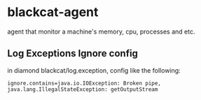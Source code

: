 # blackcat-agent
agent that monitor a machine's memory, cpu, processes and etc.


## Log Exceptions Ignore config
in diamond blackcat/log.exception, config like the following:

```
ignore.contains=java.io.IOException: Broken pipe, java.lang.IllegalStateException: getOutputStream
```

